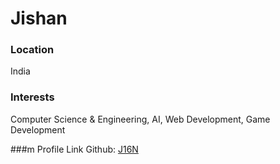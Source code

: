 # Jishan

### Location
India

### Interests
Computer Science & Engineering, AI, Web Development, Game Development

###m Profile Link
Github: [J16N](https://github.com/j16n)
